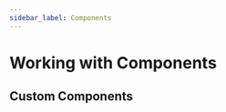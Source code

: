 ```yaml
---
sidebar_label: Components
---
```

# Working with Components
## Custom Components
<!--
TODO:
- [ ] Editor Node
- [ ] ... What else? List what's possible
-->
